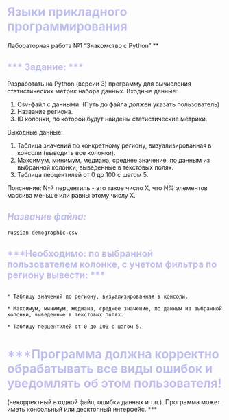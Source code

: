 # <span style="color:#C0BFEC"> Языки прикладного программирования
Лабораторная работа №1 “Знакомство с Python”
**</span>

## <span style="color:#C0BFEC">*** Задание: *** </span>
Разработать на Python (версии 3) программу для вычисления статистических метрик набора данных. 
Входные данные: 
1) Сsv-файл с данными. (Путь до файла должен указать пользователь)
2) Название региона. 
3) ID колонки, по которой будут найдены статистические метрики.

Выходные данные:
1) Таблица значений по конкретному региону, визуализированная в консоли (выводить все колонки).
2) Максимум, минимум, медиана, среднее значение, по данным из выбранной колонки, выведенные в текстовых полях. 
3) Таблица перцентилей от 0 до 100 с шагом 5. 

Пояснение: N-й перцентиль - это такое число X, что N% элементов массива меньше или равны этому числу X. 

## <span style="color:#C0BFEC">***Название файла:***</span>

```
russian demographic.csv

```

## <span style="color:#C0BFEC">***Необходимо: по выбранной пользователем колонке, с учетом фильтра по региону вывести: ***</span>

```

* Таблицу значений по региону, визуализированная в консоли.

* Максимум, минимум, медиана, среднее значение, по данным из выбранной колонки, выведенные в текстовых полях.

* Таблицу перцентилей от 0 до 100 с шагом 5.

```

# <span style="color:#C0BFEC"> ***Программа должна корректно обрабатывать все виды ошибок и уведомлять об этом пользователя!
(некорректный входной файл, ошибки данных и т.п.). Программа может иметь консольный или десктопный интерфейс.
*** </span>
